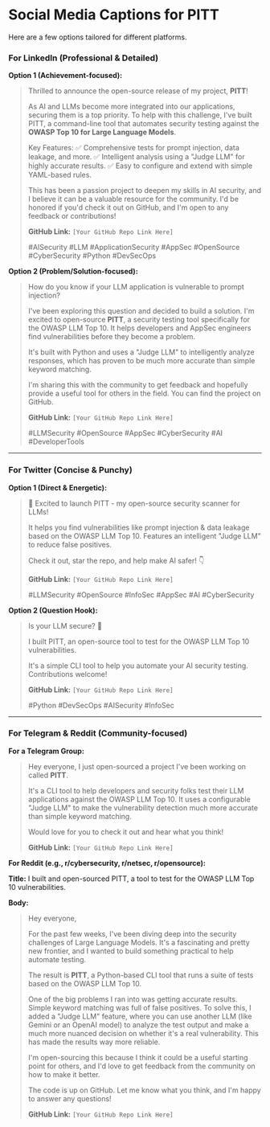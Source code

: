 # Social Media Captions for PITT

Here are a few options tailored for different platforms.

### For LinkedIn (Professional & Detailed)

**Option 1 (Achievement-focused):**

> Thrilled to announce the open-source release of my project, **PITT**!
>
> As AI and LLMs become more integrated into our applications, securing them is a top priority. To help with this challenge, I've built PITT, a command-line tool that automates security testing against the **OWASP Top 10 for Large Language Models**.
>
> Key Features:
> ✅ Comprehensive tests for prompt injection, data leakage, and more.
> ✅ Intelligent analysis using a "Judge LLM" for highly accurate results.
> ✅ Easy to configure and extend with simple YAML-based rules.
>
> This has been a passion project to deepen my skills in AI security, and I believe it can be a valuable resource for the community. I'd be honored if you'd check it out on GitHub, and I'm open to any feedback or contributions!
>
> **GitHub Link:** `[Your GitHub Repo Link Here]`
>
> \#AISecurity #LLM #ApplicationSecurity #AppSec #OpenSource #CyberSecurity #Python #DevSecOps

**Option 2 (Problem/Solution-focused):**

> How do you know if your LLM application is vulnerable to prompt injection?
>
> I've been exploring this question and decided to build a solution. I'm excited to open-source **PITT**, a security testing tool specifically for the OWASP LLM Top 10. It helps developers and AppSec engineers find vulnerabilities before they become a problem.
>
> It's built with Python and uses a "Judge LLM" to intelligently analyze responses, which has proven to be much more accurate than simple keyword matching.
>
> I'm sharing this with the community to get feedback and hopefully provide a useful tool for others in the field. You can find the project on GitHub.
>
> **GitHub Link:** `[Your GitHub Repo Link Here]`
>
> \#LLMSecurity #OpenSource #AppSec #CyberSecurity #AI #DeveloperTools

---

### For Twitter (Concise & Punchy)

**Option 1 (Direct & Energetic):**

> 🚀 Excited to launch PITT - my open-source security scanner for LLMs!
>
> It helps you find vulnerabilities like prompt injection & data leakage based on the OWASP LLM Top 10. Features an intelligent "Judge LLM" to reduce false positives.
>
> Check it out, star the repo, and help make AI safer! 👇
>
> **GitHub Link:** `[Your GitHub Repo Link Here]`
>
> \#LLMSecurity #OpenSource #InfoSec #AppSec #AI #CyberSecurity

**Option 2 (Question Hook):**

> Is your LLM secure? 🤔
>
> I built PITT, an open-source tool to test for the OWASP LLM Top 10 vulnerabilities.
>
> It's a simple CLI tool to help you automate your AI security testing. Contributions welcome!
>
> **GitHub Link:** `[Your GitHub Repo Link Here]`
>
> \#Python #DevSecOps #AISecurity #InfoSec

---

### For Telegram & Reddit (Community-focused)

**For a Telegram Group:**

> Hey everyone, I just open-sourced a project I've been working on called **PITT**.
>
> It's a CLI tool to help developers and security folks test their LLM applications against the OWASP LLM Top 10. It uses a configurable "Judge LLM" to make the vulnerability detection much more accurate than simple keyword matching.
>
> Would love for you to check it out and hear what you think!
>
> **GitHub Link:** `[Your GitHub Repo Link Here]`

**For Reddit (e.g., r/cybersecurity, r/netsec, r/opensource):**

**Title:** I built and open-sourced PITT, a tool to test for the OWASP LLM Top 10 vulnerabilities.

**Body:**

> Hey everyone,
>
> For the past few weeks, I've been diving deep into the security challenges of Large Language Models. It's a fascinating and pretty new frontier, and I wanted to build something practical to help automate testing.
>
> The result is **PITT**, a Python-based CLI tool that runs a suite of tests based on the OWASP LLM Top 10.
>
> One of the big problems I ran into was getting accurate results. Simple keyword matching was full of false positives. To solve this, I added a "Judge LLM" feature, where you can use another LLM (like Gemini or an OpenAI model) to analyze the test output and make a much more nuanced decision on whether it's a real vulnerability. This has made the results way more reliable.
>
> I'm open-sourcing this because I think it could be a useful starting point for others, and I'd love to get feedback from the community on how to make it better.
>
> The code is up on GitHub. Let me know what you think, and I'm happy to answer any questions!
>
> **GitHub Link:** `[Your GitHub Repo Link Here]`
